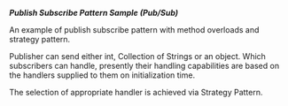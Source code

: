 ***Publish Subscribe Pattern Sample (Pub/Sub)***

An example of publish subscribe pattern with method overloads and strategy pattern.

Publisher can send either int, Collection of Strings or an object.
Which subscribers can handle, presently their handling capabilities are based on the handlers supplied to them on initialization time.

The selection of appropriate handler is achieved via Strategy Pattern.
